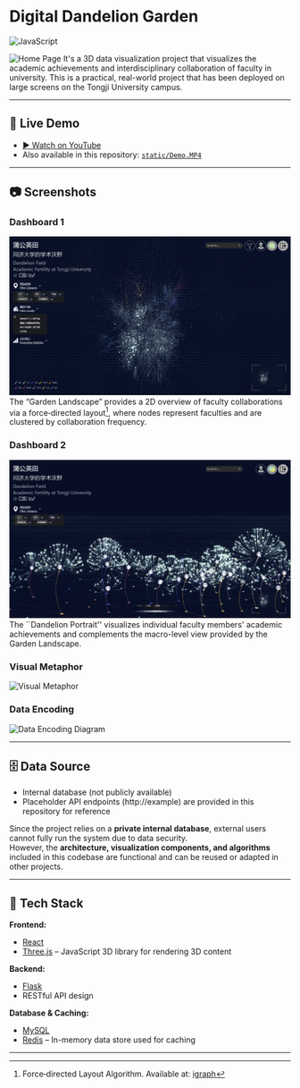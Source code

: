 # Digital Dandelion Garden
![JavaScript](https://img.shields.io/badge/language-JavaScript-yellow)

![Home Page](./static/fig1.png)
It's a 3D data visualization project that visualizes the academic achievements and interdisciplinary collaboration of faculty in university. This is a practical, real-world project that has been deployed on large screens on the Tongji University campus.

---

## 🚀 Live Demo
- [▶ Watch on YouTube](https://youtu.be/lnrA8HmgY4w)  
- Also available in this repository: [`static/Demo.MP4`](./static/Demo.MP4)
---

## 📷 Screenshots
### Dashboard 1
![Dashboard Screenshot](static/dashboard.png)
The “Garden Landscape” provides a 2D overview of faculty collaborations via a force‐directed layout[^1], where nodes represent faculties and are clustered by collaboration frequency.  

### Dashboard 2
![Dashboard Screenshot](static/2.png)
The ``Dandelion Portrait'' visualizes individual faculty members' academic achievements and complements the macro-level view provided by the Garden Landscape.

### Visual Metaphor
![Visual Metaphor](static/visual%20metaphor.jpg)  

### Data Encoding
![Data Encoding Diagram](static/data%20encoding.jpg) 

---

## 🗄️ Data Source
- Internal database (not publicly available)  
- Placeholder API endpoints (http://example) are provided in this repository for reference

Since the project relies on a **private internal database**, external users cannot fully run the system due to data security.  
However, the **architecture, visualization components, and algorithms** included in this codebase are functional and can be reused or adapted in other projects.

---

## 🧰 Tech Stack

**Frontend:**
- [React](https://reactjs.org/)
- [Three.js](https://threejs.org/) – JavaScript 3D library for rendering 3D content
  
**Backend:**
- [Flask](https://flask.palletsprojects.com/)
- RESTful API design

**Database & Caching:**
- [MySQL](https://www.mysql.com/)
- [Redis](https://redis.io/) – In-memory data store used for caching

---

[^1]: Force‐directed Layout Algorithm. Available at: [igraph](https://r.igraph.org/reference/layout_with_graphopt.html)
